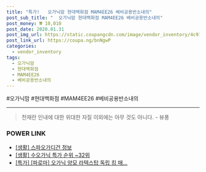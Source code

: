 ```yaml
--- 
title: "특가!   오가닉맘 현대백화점 MAM4EE26 베비공용반소내의" 
post_sub_title: "  오가닉맘 현대백화점 MAM4EE26 베비공용반소내의" 
post_money: ₩ 10,010 
post_date: 2020.01.31 
post_img_url: https://static.coupangcdn.com/image/vendor_inventory/4c91/d3cb9a4a9e5120b1a9d846536a0a7e93e22097997fdb066270fbb0045c59.jpg 
post_link_url: https://coupa.ng/bnNgwP 
categories: 
  - vendor_inventory 
tags: 
  - 오가닉맘 
  - 현대백화점 
  - MAM4EE26 
  - 베비공용반소내의 
--- 
```

  #오가닉맘 #현대백화점 #MAM4EE26 #베비공용반소내의 
<hr> 

> 천재란 인내에 대한 위대한 자질 이외에는 아무 것도 아니다. - 뷰퐁 


### POWER LINK

* <a href="https://blog.naver.com/sakai111/221768951823" target="_blank"> [생활] 스파오가디건 정보 </a>
* <a href="https://blog.naver.com/sakai111/221783972575" target="_blank"> [생활] 수오가닉 특가 순위 ~32위</a>
* <a href="https://blog.naver.com/santokki14/221788385886" target="_blank">[특가] [파로마] 오가닉 양모 라텍스탑 독립 킹 매...</a>
